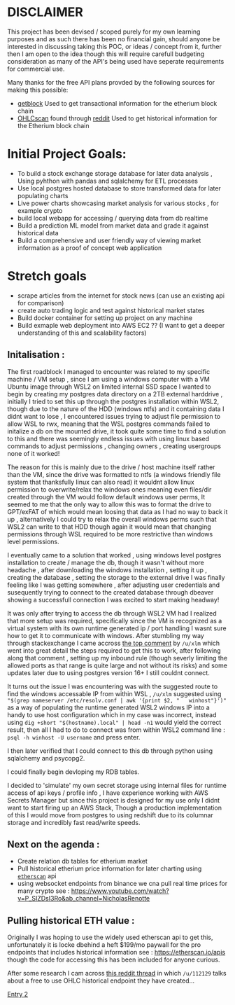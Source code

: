 # **DISCLAIMER**

This project has been devised / scoped purely for my own learning purposes and as such there has been no financial gain, should anyone be interested in discussing taking this POC, or ideas / concept from it, further then I am open to the idea though this will require carefull budgeting consideration as many of the API's being used have seperate requirements for commercial use.

Many thanks for the free API plans provded by the following sources for making this possible:
- [getblock](https://getblock.io/) Used to get transactional information for the etherium block chain
- [OHLCscan](https://syve.readme.io/reference/price_historical_ohlc) found through [reddit](https://www.reddit.com/r/ethereum/comments/17h8f1d/i_built_a_free_full_historical_ohlc_crypto_price/) Used to get historical information for the Etherium block chain


# Initial Project Goals:

- To build a stock exchange storage database for later data analysis , Using pyhthon with pandas and sqlalchemy for ETL processes
- Use local postgres hosted database to store transformed data for later populating charts
- Live power charts showcasing market analysis for various stocks , for example crypto
- build local webapp for accessing / querying data from db realtime
- Build a prediction ML model from market data and grade it against historical data
- Build a comprehensive and user friendly way of viewing market information as a proof of concept web application

# Stretch goals
- scrape articles from the internet for stock news (can use an existing api for comparison)
- create auto trading logic and test against historical market states
- Build docker container for setting up project on any machine
- Build exmaple web deployment into AWS EC2 ?? (I want to get a deeper understanding of this and scalability factors)

## Initalisation :

The first roadblock I managed to encounter was related to my specific machine / VM setup , since I am using a windows computer with a VM Ubuntu image through WSL2 on limited internal SSD space I wanted to begin by creating my postgres data directory on a 2TB external harddrive , initially I tried to set this up through the postgres installation within WSL2, though due to the nature of the HDD (windows ntfs) and it containing data I didnt want to lose , I encountered issues trying to adjust file permission to allow WSL to rwx, meaning that the WSL postgres commands failed to initalize a db on the mounted drive, it took quite some time to find a solution to this and there was seemingly endless issues with using linux based commands to adjust permissions , changing owners , creating usergroups none of it worked!

The reason for this is mainly due to the drive / host machine itself rather than the VM, since the drive was formatted to ntfs (a windows friendly file system that thanksfully linux can also read) it wouldnt allow linux permission to overwrite/relax the windows ones meaning even files/dir created through the VM would follow default windows user perms, It seemed to me that the only way to allow this was to format the drive to GPT/exFAT of which would mean loosing that data as I had no way to back it up , alternatively I could try to relax the overall windows perms such that WSL2 can write to that HDD though again it would mean that changing permissions through WSL required to be more restrictive than windows level permissions.

I eventually came to a solution that worked , using windows level postgres installation to create / manage the db, though it wasn't without more headache , after downloading the windows installation , setting it up , creating the database , setting the storage to the external drive I was finally feeling like I was getting somewhere , after adjusting user credentials and susequently trying to connect to the created database through dbeaver showing a successfull connection I was excited to start making headway!

It was only after trying to access the db through WSL2 VM had I realized that more setup was required, specifically since the VM is recognized as a virtual system with its own runtime generated ip / port handling I wasnt sure how to get it to communicate with windows. After stumbling my way through stackexchange I came accross [the top comment](https://stackoverflow.com/questions/56824788/how-to-connect-to-windows-postgres-database-from-wsl) by `/u/xlm` which went into great detail the steps required to get this to work, after following along that comment , setting up my inbound rule (though severly limiting the allowed ports as that range is quite large and not without its risks) and some updates later due to using postgres  version 16+ I still couldnt connect.

It turns out the issue I was encountering was with the suggested route to find the windows accessable IP from within WSL , `/u/xlm` suggested using `"$(grep nameserver /etc/resolv.conf | awk '{print $2, "   winhost"}')"`  as a way of populating the runtime generated WSL2 windows IP into a handy to use host configuration which in my case was incorrect, instead using `dig +short "$(hostname).local" | head -n1` would yield the correct result, then all I had to do to connect was from within WSL2 command line : `psql -h winhost -U username` and press enter.

I then later verified that I could connect to this db through python using sqlalchemy and psycopg2.

I could finally begin devloping my RDB tables.

I decided to 'simulate' my own secret storage using internal files for runtime access of api keys / profile info , I have experience working with AWS Secrets Manager but since this project is designed for my use only I didnt want to start firing up an AWS Stack, Though a production implementation of this I would move from postgres to using redshift due to its columnar storage and incredibly fast read/write speeds.

## Next on the agenda :
- Create relation db tables for etherium market
- Pull historical etherium price information for later charting using [`etherscan`](https://docs.etherscan.io/api-endpoints/stats-1) api
- using websocket endpoints from binance we cna pull real time prices for many crypto see : https://www.youtube.com/watch?v=P_SIZDsI3Ro&ab_channel=NicholasRenotte


## Pulling historical ETH value :

Originally I was hoping to use the widely used etherscan api to get this, unfortunately it is locke dbehind a heft $199/mo paywall for the pro endpoints that includes historical information see : https://etherscan.io/apis though the code for accessing this has been included for anyone curious.

After some research I cam across [this reddit thread](https://www.reddit.com/r/ethereum/comments/17h8f1d/i_built_a_free_full_historical_ohlc_crypto_price/) in which `/u/112129` talks about a free to use OHLC historical endpoint they have created...


[Entry 2](/devlog/entry2.md)
